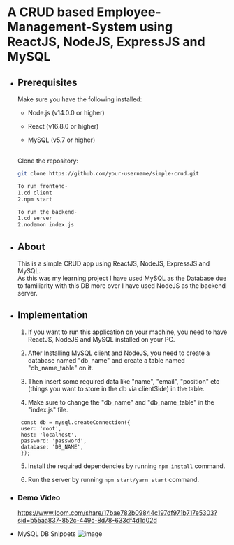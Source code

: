 # A CRUD based Employee-Management-System using ReactJS, NodeJS, ExpressJS and MySQL

- <h2>Prerequisites</h2>
  Make sure you have the following installed: <br>

  - Node.js (v14.0.0 or higher)

  - React (v16.8.0 or higher)

  - MySQL (v5.7 or higher)<br><br>

  Clone the repository:

   ```bash
   git clone https://github.com/your-username/simple-crud.git

   To run frontend-
   1.cd client
   2.npm start

   To run the backend-
   1.cd server
   2.nodemon index.js
 - <h2>About</h2>

    This is a simple CRUD app using ReactJS, NodeJS, ExpressJS and MySQL. <br>
    As this was my learning project I have used MySQL as the Database due to familiarity with this DB more over I have used NodeJS as the backend server.

 - <h2>Implementation</h2>

   1) If you want to run this application on your machine, you need to have ReactJS, NodeJS and MySQL installed on your PC. <br>

   2) After Installing MySQL client and NodeJS, you need to create a database named "db_name" and create a table named "db_name_table" on it. <br>

   3) Then insert some required data like "name", "email", "position" etc (things you want to store in the db via clientSide) in the table. <br>

   4) Make sure to change the "db_name" and "db_name_table" in the "index.js" file. <br>


   ```node
    const db = mysql.createConnection({ 
    user: 'root',
    host: 'localhost',
    password: 'password',
    database: 'DB_NAME',
    }); 
    ```

   5) Install the required dependencies by running `npm install` command. <br>

   6) Run the server by running `npm start/yarn start` command. <br>

- ### Demo Video
  https://www.loom.com/share/17bae782b09844c197df971b717e5303?sid=b55aa837-852c-449c-8d78-633df4d1d02d

- MySQL DB Snippets
  ![image](https://github.com/abhinav0git/simple-crud/assets/103176039/e2d89481-42c4-437e-82e4-071a773de0e3)

